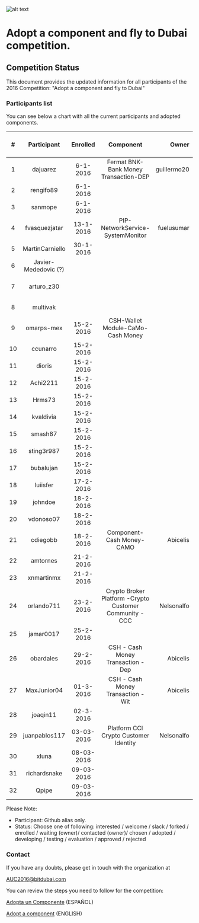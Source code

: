 ![alt text](https://github.com/bitDubai/media-kit/blob/master/MediaKit/Fermat%20Branding/Fermat%20Logotype/Fermat_Logo_3D.png "Fermat Logo")
# Adopt a component and fly to Dubai competition.

## Competition Status
This document provides the updated information for all participants of the 2016 Competition: "Adopt a component and fly to Dubai"

### Participants list

You can see below a chart with all the current participants and adopted components. 

| # | Participant | Enrolled |  Component | Owner | Status | Comments | Score | Amount Collected [USD] |
|:---:|:---:|:---:|:---:|---:|:---:|:---:|:---:|:---:|
|1|dajuarez|6-1-2016|Fermat BNK-Bank Money Transaction-DEP|guillermo20|chosen||||
|2|rengifo89|6-1-2016|||enrolled|#8|||
|3|sanmope|6-1-2016||| enrolled |#9|||
|4|fvasquezjatar|13-1-2016|PIP-NetworkService-SystemMonitor|fuelusumar|contacted|component not ready yet|||
|5|MartinCarniello|30-1-2016| | |slack ||||
|6|Javier-Mededovic (?)| | | |welcome ||||
|7|arturo_z30| | | |interested|#1 27-12-2015 empty|||
|8|multivak| || | forked |#10 6-1-2016|||
|9|omarps-mex|15-2-2016|CSH-Wallet Module-CaMo-Cash Money | |enrolled ||||
|10|ccunarro|15-2-2016| | |slack ||||
|11|dioris|15-2-2016| | |rejected ||||
|12|Achi2211|15-2-2016| | |welcome||||
|13|Hrms73|15-2-2016| | | slack||||
|14|kvaldivia|15-2-2016| | | slack||||
|15|smash87|15-2-2016| | | slack||||
|16|sting3r987|15-2-2016| | |slack||||
|17|bubalujan|15-2-2016| | | slack||||
|18|luiisfer|17-2-2016| | | slack||||
|19|johndoe|18-2-2016| | |enrolled||||
|20|vdonoso07|18-2-2016| | | slack||||
|21|cdiegobb|18-2-2016|Component-Cash Money-CAMO |Abicelis | enrolled||||
|22|amtornes|21-2-2016| | | slack||||
|23|xnmartinmx|21-2-2016| | |enrolled||||
|24|orlando711|23-2-2016|Crypto Broker Platform -Crypto Customer Community - CCC|Nelsonalfo |enrolled||||
|25|jamar0017|25-2-2016| | |enrolled||||
|26|obardales|29-2-2016|CSH - Cash Money Transaction - Dep |Abicelis |enrolled||||
|27|MaxJunior04|01-3-2016|CSH - Cash Money Transaction - Wit|Abicelis|enrolled||||
|28|joaqin11|02-3-2016| | |enrolled||||
|29|juanpablos117|03-03-2016|Platform CCI Crypto Customer Identity|Nelsonalfo|enrolled||||
|30|xluna|08-03-2016|||enrolled||||
|31|richardsnake|09-03-2016|||enrolled||||
|32|Qpipe|09-03-2016|||enrolled||||

Please Note: 
* Participant: Github alias only.
* Status: Choose one of following:  interested / welcome / slack / forked / enrolled / waiting (owner)/ contacted (owner)/ chosen / adopted / developing / testing / evaluation / approved / rejected 


### Contact	
If you have any doubts, please get in touch with the organization at

AUC2016@bitdubai.com

You can review the steps you need to follow for the competition:

[Adopta un Componente](http://bitdubai.com/wp/adopta-un-componente) (ESPAÑOL)

[Adopt a component](http://bitdubai.com/wp/adopt-a-component) (ENGLISH)

